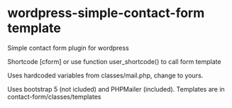 # wordpress-simple-contact-form template
Simple contact form plugin for wordpress

Shortcode [cform] or use function user_shortcode() to call form template

Uses hardcoded variables from classes/mail.php, change to yours.

Uses bootstrap 5 (not icluded) and PHPMailer (included). Templates are in contact-form/classes/templates
